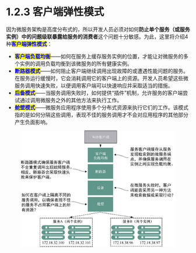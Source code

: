# 1.2.3 客户端弹性模式

因为微服务架构是高度分布式的，所以开发人员必须对如何**防止单个服务（或服务实例）中的问题级联暴露给服务的消费者**这个问题十分敏感。为此，这里将介绍4种<mark style="color:blue;">**客户端弹性模式**</mark>：

* <mark style="color:blue;">**客户端负载均衡**</mark>——如何在服务上缓存服务实例的位置，才能让对微服务的多个实例的调用负载均衡到该微服务的所有健康实例。
* <mark style="color:blue;">**断路器模式**</mark>——如何阻止客户端继续调用出现故障的或遭遇性能问题的服务。在服务运行缓慢时，它会消耗调用它的客户端上的资源。开发人员希望这些微服务调用快速失败，以便调用客户端可以快速响应并采取适当的措施。
* <mark style="color:blue;">**后备模式**</mark>——当服务调用失败时，如何提供“插件”机制，允许服务的客户端尝试通过调用微服务之外的其他方法来执行工作。
* <mark style="color:blue;">**舱壁模式**</mark>——微服务应用程序使用多个分布式资源来执行它们的工作。该模式指的是如何分隔这些调用，表现不佳的服务调用才不会对应用程序的其他部分产生负面影响。

<figure><img src="../../../../.gitbook/assets/image (4) (1) (1) (1).png" alt=""><figcaption></figcaption></figure>
